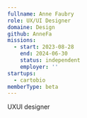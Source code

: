 ```yaml
---
fullname: Anne Faubry
role: UX/UI Designer
domaine: Design
github: AnneFa
missions:
  - start: 2023-08-28
    end: 2024-06-30
    status: independent
    employer: ''
startups:
  - cartobio
memberType: beta
---
```


UXUI designer
